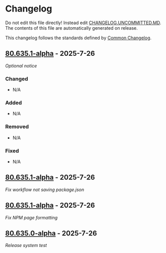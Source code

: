 # Changelog

Do not edit this file directly! Instead edit [CHANGELOG.UNCOMMITTED.MD](./CHANGELOG.UNCOMMITTED.MD).
The contents of this file are automatically generated on release.

This changelog follows the standards defined by [Common Changelog](https://common-changelog.org/).

<!-- insert_point -->

## [80.635.1-alpha](https://github.com/shadownetdev1/HydrusAPI/releases/tag/80.635.1-alpha) - 2025-7-26

<!--
    DO NOT change the insert_point and version lines above.
    This note, "_Optional notice_" (if unchanged), and any unused groups should be removed before release.
    Reference https://common-changelog.org/ for formatting.
    Make sure to attribute all authors. Ideally by linking to their GitHub profile with their name as the text.
    [shadownetdev1](https://github.com/shadownetdev1) for example.
-->

_Optional notice_

### Changed

- N/A

### Added

- N/A

### Removed

- N/A

### Fixed

- N/A


## [80.635.1-alpha](https://github.com/shadownetdev1/HydrusAPI/releases/tag/80.635.1-alpha) - 2025-7-26


_Fix workflow not saving package.json_


## [80.635.1-alpha](https://github.com/shadownetdev1/HydrusAPI/releases/tag/80.635.1-alpha) - 2025-7-26

_Fix NPM page formatting_


## [80.635.0-alpha](https://github.com/shadownetdev1/HydrusAPI/releases/tag/80.635.0-alpha) - 2025-7-26

_Release system test_

